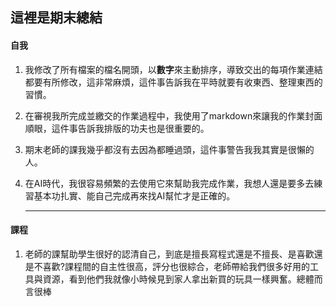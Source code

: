  ## 這裡是期末總結
 #### 自我
1. 我修改了所有檔案的檔名開頭，以**數字**來主動排序，導致交出的每項作業連結都要有所修改，這非常麻煩，這件事告訴我在平時就要有收東西、整理東西的習慣。
2. 在審視我所完成並繳交的作業過程中，我使用了markdown來讓我的作業封面順眼，這件事告訴我排版的功夫也是很重要的。
3. 期末老師的課我幾乎都沒有去因為都睡過頭，這件事警告我我其實是很懶的人。
4. 在AI時代，我很容易頻繁的去使用它來幫助我完成作業，我想人還是要多去練習基本功扎實、能自己完成再來找AI幫忙才是正確的。

   ---
#### 課程
1. 老師的課幫助學生很好的認清自己，到底是擅長寫程式還是不擅長、是喜歡還是不喜歡?課程間的自主性很高，評分也很綜合，老師帶給我們很多好用的工具與資源，看到他們我就像小時候見到家人拿出新買的玩具一樣興奮。總體而言很棒
